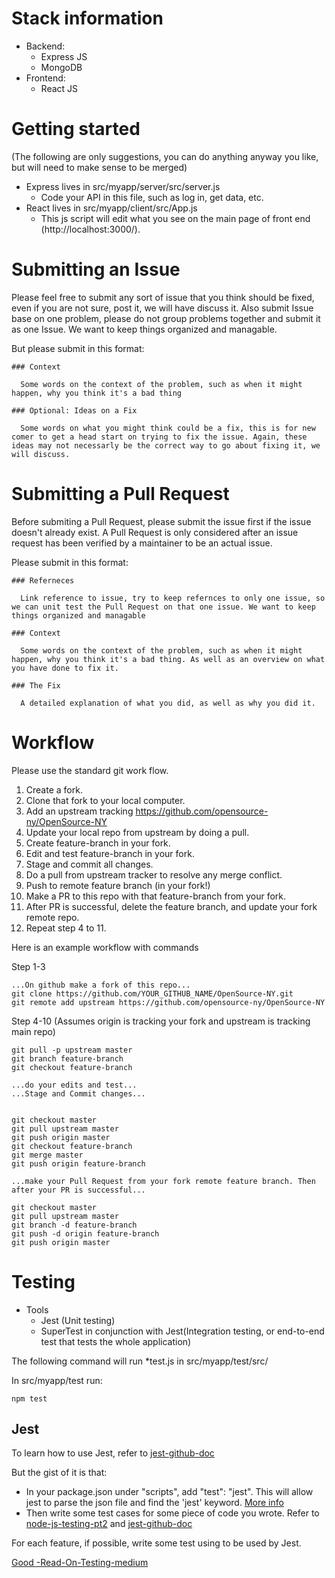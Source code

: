 # Stack information
  * Backend:
    - Express JS
    - MongoDB
  * Frontend:
    - React JS

# Getting started 
(The following are only suggestions, you can do anything anyway you like, but will need to make sense to be merged)
  * Express lives in src/myapp/server/src/server.js 
    - Code your API in this file, such as log in, get data, etc.
  * React lives in src/myapp/client/src/App.js
    - This js script will edit what you see on the main page of front end (http://localhost:3000/).
  
# Submitting an Issue
  Please feel free to submit any sort of issue that you think should be fixed, even if you are not sure, post it, we will have discuss it. Also submit Issue base on one problem, please do not group problems together and submit it as one Issue. We want to keep things organized and managable.

  But please submit in this format:

  ```
  ### Context

    Some words on the context of the problem, such as when it might happen, why you think it's a bad thing

  ### Optional: Ideas on a Fix

    Some words on what you might think could be a fix, this is for new comer to get a head start on trying to fix the issue. Again, these ideas may not necessarly be the correct way to go about fixing it, we will discuss.
  ```

# Submitting a Pull Request
  Before submiting a Pull Request, please submit the issue first if the issue doesn't already exist. A Pull Request is only considered after an issue request has been verified by a maintainer to be an actual issue.

  Please submit in this format:

  ```
  ### Referneces

    Link reference to issue, try to keep refernces to only one issue, so we can unit test the Pull Request on that one issue. We want to keep things organized and managable

  ### Context

    Some words on the context of the problem, such as when it might happen, why you think it's a bad thing. As well as an overview on what you have done to fix it. 

  ### The Fix

    A detailed explanation of what you did, as well as why you did it.
  ```


# Workflow
  Please use the standard git work flow. 

  1. Create a fork.
  2. Clone that fork to your local computer.
  3. Add an upstream tracking https://github.com/opensource-ny/OpenSource-NY
  4. Update your local repo from upstream by doing a pull.
  5. Create feature-branch in your fork.
  6. Edit and test feature-branch in your fork.
  7. Stage and commit all changes. 
  8. Do a pull from upstream tracker to resolve any merge conflict.
  9. Push to remote feature branch (in your fork!)
  10. Make a PR to this repo with that feature-branch from your fork.
  11. After PR is successful, delete the feature branch, and update your fork remote repo.
  12. Repeat step 4 to 11.

  Here is an example workflow with commands
  
  Step 1-3
  
  ```shell
  ...On github make a fork of this repo...
  git clone https://github.com/YOUR_GITHUB_NAME/OpenSource-NY.git
  git remote add upstream https://github.com/opensource-ny/OpenSource-NY
  ```

  Step 4-10 (Assumes origin is tracking your fork and upstream is tracking main repo)
  
  ```shell
  git pull -p upstream master
  git branch feature-branch
  git checkout feature-branch
  
  ...do your edits and test...
 ...Stage and Commit changes...
  
  
  git checkout master
  git pull upstream master
  git push origin master
  git checkout feature-branch
  git merge master
  git push origin feature-branch
  
  ...make your Pull Request from your fork remote feature branch. Then after your PR is successful...
  
  git checkout master
  git pull upstream master
  git branch -d feature-branch
  git push -d origin feature-branch
  git push origin master
  ```

# Testing

  * Tools
    - Jest (Unit testing)
    - SuperTest in conjunction with Jest(Integration testing, or end-to-end test that tests the whole application)

  The following command will run *test.js in src/myapp/test/src/
   
  In src/myapp/test run:
  ```shell
  npm test
  ```
 
## Jest

  To learn how to use Jest, refer to [jest-github-doc](https://jest-bot.github.io/jest/docs/getting-started.html)

  But the gist of it is that:
  * In your package.json under "scripts", add "test": "jest". This will allow jest to parse the json file and find the 'jest' keyword. [More info](https://jestjs.io/docs/en/configuration#bail-number-boolean)
  * Then write some test cases for some piece of code you wrote. Refer to [node-js-testing-pt2](https://codeburst.io/revisiting-node-js-testing-part-2-14f50f8ddab5) and [jest-github-doc](https://jest-bot.github.io/jest/docs/getting-started.html)

  For each feature, if possible, write some test using to be used by Jest.


[Good -Read-On-Testing-medium](https://medium.com/javascript-scene/mocking-is-a-code-smell-944a70c90a6a)